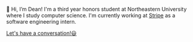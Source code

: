   👋 Hi, I’m Dean! I'm a third year honors student at Northeastern University where I study computer science. I'm currently working at [Stripe](https://stripe.com/) as a software engineering intern.

[Let's have a conversation!😃](mailto:dacframe@gmail.com) 
